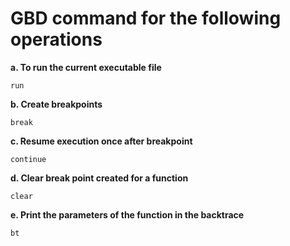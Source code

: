 # GBD command for the following operations 

**a. To run the current executable file**

`run`

**b. Create breakpoints**

`break`

**c. Resume execution once after breakpoint**

`continue`

**d. Clear break point created for a function**

`clear`

**e. Print the parameters of the function in the backtrace**

`bt`

